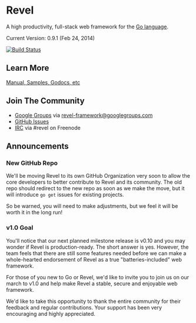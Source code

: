 # Revel

A high productivity, full-stack web framework for the [Go language](http://www.golang.org).

Current Version: 0.9.1 (Feb 24, 2014)

[![Build Status](https://secure.travis-ci.org/robfig/revel.png?branch=master)](http://travis-ci.org/robfig/revel)

## Learn More

[Manual, Samples, Godocs, etc](http://robfig.github.com/revel)

## Join The Community

* [Google Groups](https://groups.google.com/forum/#!forum/revel-framework) via [revel-framework@googlegroups.com](mailto:revel-framework@googlegroups.com)
* [GitHub Issues](https://github.com/robfig/revel/issues)
* [IRC](http://webchat.freenode.net/?channels=%23revel&uio=d4) via #revel on Freenode

## Announcements

### New GitHub Repo

We'll be moving Revel to its own GitHub Organization very soon to allow the core developers
to better contribute to Revel and its community. The old repo should redirect to the new
repo as soon as we make the move, but it will introduce `go get` issues for existing
projects.

So be warned, you will need to make adjustments, but we feel it will be worth
it in the long run!

### v1.0 Goal

You'll notice that our next planned milestone release is v0.10 and you may wonder if Revel is
production-ready. The short answer is yes. However, the team feels that there are still some
features needed before we can make a whole-hearted endorsement of Revel as a true "batteries-included" web framework.

For those of you new to Go or Revel, we'd like to invite you to join us on our march to v1.0
and help make Revel a stable, secure and enjoyable web framework.

We'd like to take this opportunity to thank the entire community for their feedback and
regular contributions. Your support has been very encouraging and highly appreciated.

